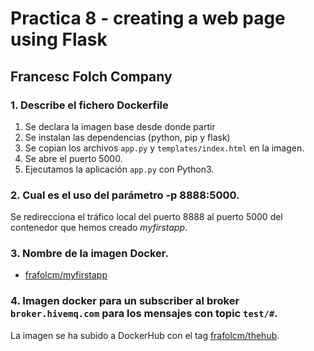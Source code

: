 # Practica 8 - creating a web page using Flask
## Francesc Folch Company

### 1. Describe el fichero Dockerfile
1. Se declara la imagen base desde donde partir 
2. Se instalan las dependencias (python, pip y flask)
3. Se copian los archivos `app.py` y `templates/index.html` en la imagen.
4. Se abre el puerto 5000.
5. Ejecutamos la aplicación `app.py` con Python3.

### 2. Cual es el uso del parámetro -p 8888:5000.
Se redirecciona el tráfico local del puerto 8888 al puerto 5000 del contenedor que hemos creado *myfirstapp*.

### 3. Nombre de la imagen Docker.
- [frafolcm/myfirstapp](https://hub.docker.com/r/frafolcm/myfirstapp)

### 4. Imagen docker para un subscriber al broker `broker.hivemq.com` para los mensajes con topic `test/#`.
La imagen se ha subido a DockerHub con el tag [frafolcm/thehub](https://hub.docker.com/r/frafolcm/thesub).